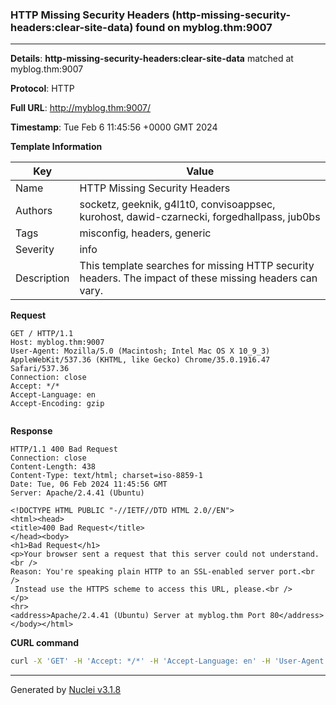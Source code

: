 ### HTTP Missing Security Headers (http-missing-security-headers:clear-site-data) found on myblog.thm:9007

----
**Details**: **http-missing-security-headers:clear-site-data** matched at myblog.thm:9007

**Protocol**: HTTP

**Full URL**: http://myblog.thm:9007/

**Timestamp**: Tue Feb 6 11:45:56 +0000 GMT 2024

**Template Information**

| Key | Value |
| --- | --- |
| Name | HTTP Missing Security Headers |
| Authors | socketz, geeknik, g4l1t0, convisoappsec, kurohost, dawid-czarnecki, forgedhallpass, jub0bs |
| Tags | misconfig, headers, generic |
| Severity | info |
| Description | This template searches for missing HTTP security headers. The impact of these missing headers can vary.<br> |

**Request**
```http
GET / HTTP/1.1
Host: myblog.thm:9007
User-Agent: Mozilla/5.0 (Macintosh; Intel Mac OS X 10_9_3) AppleWebKit/537.36 (KHTML, like Gecko) Chrome/35.0.1916.47 Safari/537.36
Connection: close
Accept: */*
Accept-Language: en
Accept-Encoding: gzip


```

**Response**
```http
HTTP/1.1 400 Bad Request
Connection: close
Content-Length: 438
Content-Type: text/html; charset=iso-8859-1
Date: Tue, 06 Feb 2024 11:45:56 GMT
Server: Apache/2.4.41 (Ubuntu)

<!DOCTYPE HTML PUBLIC "-//IETF//DTD HTML 2.0//EN">
<html><head>
<title>400 Bad Request</title>
</head><body>
<h1>Bad Request</h1>
<p>Your browser sent a request that this server could not understand.<br />
Reason: You're speaking plain HTTP to an SSL-enabled server port.<br />
 Instead use the HTTPS scheme to access this URL, please.<br />
</p>
<hr>
<address>Apache/2.4.41 (Ubuntu) Server at myblog.thm Port 80</address>
</body></html>

```


**CURL command**
```sh
curl -X 'GET' -H 'Accept: */*' -H 'Accept-Language: en' -H 'User-Agent: Mozilla/5.0 (Macintosh; Intel Mac OS X 10_9_3) AppleWebKit/537.36 (KHTML, like Gecko) Chrome/35.0.1916.47 Safari/537.36' 'http://myblog.thm:9007/'
```

----

Generated by [Nuclei v3.1.8](https://github.com/projectdiscovery/nuclei)
